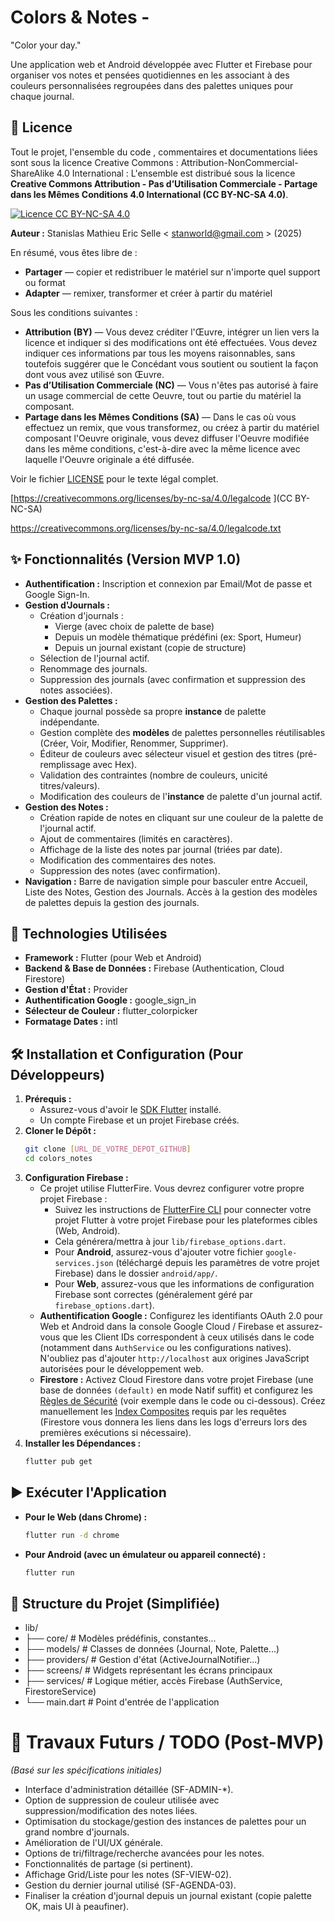 # Colors & Notes -

"Color your day."

Une application web et Android développée avec Flutter et Firebase pour organiser vos notes et pensées quotidiennes en les associant à des couleurs personnalisées regroupées dans des palettes uniques pour chaque journal.

## 📜 Licence 
Tout le projet, l'ensemble du code , commentaires et documentations liées sont sous la licence Creative Commons : Attribution-NonCommercial-ShareAlike 4.0 International  :
L'ensemble est distribué sous la licence **Creative Commons Attribution - Pas d’Utilisation Commerciale - Partage dans les Mêmes Conditions 4.0 International (CC BY-NC-SA 4.0)**.

[![Licence CC BY-NC-SA 4.0](https://licensebuttons.net/l/by-nc-sa/4.0/88x31.png)](http://creativecommons.org/licenses/by-nc-sa/4.0/)

**Auteur :** Stanislas Mathieu Eric Selle < stanworld@gmail.com > (2025)

En résumé, vous êtes libre de :
* **Partager** — copier et redistribuer le matériel sur n'importe quel support ou format
* **Adapter** — remixer, transformer et créer à partir du matériel

Sous les conditions suivantes :
* **Attribution (BY)** — Vous devez créditer l'Œuvre, intégrer un lien vers la licence et indiquer si des modifications ont été effectuées. Vous devez indiquer ces informations par tous les moyens raisonnables, sans toutefois suggérer que le Concédant vous soutient ou soutient la façon dont vous avez utilisé son Œuvre.
* **Pas d’Utilisation Commerciale (NC)** — Vous n'êtes pas autorisé à faire un usage commercial de cette Oeuvre, tout ou partie du matériel la composant.
* **Partage dans les Mêmes Conditions (SA)** — Dans le cas où vous effectuez un remix, que vous transformez, ou créez à partir du matériel composant l'Oeuvre originale, vous devez diffuser l'Oeuvre modifiée dans les même conditions, c'est-à-dire avec la même licence avec laquelle l'Oeuvre originale a été diffusée.

Voir le fichier [LICENSE](LICENSE) pour le texte légal complet.

[https://creativecommons.org/licenses/by-nc-sa/4.0/legalcode ](CC BY-NC-SA) 

https://creativecommons.org/licenses/by-nc-sa/4.0/legalcode.txt




## ✨ Fonctionnalités (Version MVP 1.0)

* **Authentification :** Inscription et connexion par Email/Mot de passe et Google Sign-In.
* **Gestion d'Journals :**
    * Création d'journals :
        * Vierge (avec choix de palette de base)
        * Depuis un modèle thématique prédéfini (ex: Sport, Humeur)
        * Depuis un journal existant (copie de structure)
    * Sélection de l'journal actif.
    * Renommage des journals.
    * Suppression des journals (avec confirmation et suppression des notes associées).
* **Gestion des Palettes :**
    * Chaque journal possède sa propre **instance** de palette indépendante.
    * Gestion complète des **modèles** de palettes personnelles réutilisables (Créer, Voir, Modifier, Renommer, Supprimer).
    * Éditeur de couleurs avec sélecteur visuel et gestion des titres (pré-remplissage avec Hex).
    * Validation des contraintes (nombre de couleurs, unicité titres/valeurs).
    * Modification des couleurs de l'**instance** de palette d'un journal actif.
* **Gestion des Notes :**
    * Création rapide de notes en cliquant sur une couleur de la palette de l'journal actif.
    * Ajout de commentaires (limités en caractères).
    * Affichage de la liste des notes par journal (triées par date).
    * Modification des commentaires des notes.
    * Suppression des notes (avec confirmation).
* **Navigation :** Barre de navigation simple pour basculer entre Accueil, Liste des Notes, Gestion des Journals. Accès à la gestion des modèles de palettes depuis la gestion des journals.

## 🚀 Technologies Utilisées

* **Framework :** Flutter (pour Web et Android)
* **Backend & Base de Données :** Firebase (Authentication, Cloud Firestore)
* **Gestion d'État :** Provider
* **Authentification Google :** google_sign_in
* **Sélecteur de Couleur :** flutter_colorpicker
* **Formatage Dates :** intl

## 🛠️ Installation et Configuration (Pour Développeurs)

1.  **Prérequis :**
    * Assurez-vous d'avoir le [SDK Flutter](https://docs.flutter.dev/get-started/install) installé.
    * Un compte Firebase et un projet Firebase créés.
2.  **Cloner le Dépôt :**
    ```bash
    git clone [URL_DE_VOTRE_DEPOT_GITHUB]
    cd colors_notes
    ```
3.  **Configuration Firebase :**
    * Ce projet utilise FlutterFire. Vous devrez configurer votre propre projet Firebase :
        * Suivez les instructions de [FlutterFire CLI](https://firebase.google.com/docs/flutter/setup?platform=web) pour connecter votre projet Flutter à votre projet Firebase pour les plateformes cibles (Web, Android).
        * Cela générera/mettra à jour `lib/firebase_options.dart`.
        * Pour **Android**, assurez-vous d'ajouter votre fichier `google-services.json` (téléchargé depuis les paramètres de votre projet Firebase) dans le dossier `android/app/`.
        * Pour **Web**, assurez-vous que les informations de configuration Firebase sont correctes (généralement géré par `firebase_options.dart`).
    * **Authentification Google :** Configurez les identifiants OAuth 2.0 pour Web et Android dans la console Google Cloud / Firebase et assurez-vous que les Client IDs correspondent à ceux utilisés dans le code (notamment dans `AuthService` ou les configurations natives). N'oubliez pas d'ajouter `http://localhost` aux origines JavaScript autorisées pour le développement web.
    * **Firestore :** Activez Cloud Firestore dans votre projet Firebase (une base de données `(default)` en mode Natif suffit) et configurez les [Règles de Sécurité](https://firebase.google.com/docs/firestore/security/get-started) (voir exemple dans le code ou ci-dessous). Créez manuellement les [Index Composites](https://firebase.google.com/docs/firestore/query-data/indexing) requis par les requêtes (Firestore vous donnera les liens dans les logs d'erreurs lors des premières exécutions si nécessaire).
4.  **Installer les Dépendances :**
    ```bash
    flutter pub get
    ```

## ▶️ Exécuter l'Application

* **Pour le Web (dans Chrome) :**
    ```bash
    flutter run -d chrome
    ```
* **Pour Android (avec un émulateur ou appareil connecté) :**
    ```bash
    flutter run
    ```

## 📂 Structure du Projet (Simplifiée)
* lib/
* ├── core/                 # Modèles prédéfinis, constantes...
* ├── models/               # Classes de données (Journal, Note, Palette...)
* ├── providers/            # Gestion d'état (ActiveJournalNotifier...)
* ├── screens/              # Widgets représentant les écrans principaux
* ├── services/             # Logique métier, accès Firebase (AuthService, FirestoreService)
* └── main.dart             # Point d'entrée de l'application

# 🔮 Travaux Futurs / TODO (Post-MVP)

*(Basé sur les spécifications initiales)*

* Interface d'administration détaillée (SF-ADMIN-\*).
* Option de suppression de couleur utilisée avec suppression/modification des notes liées.
* Optimisation du stockage/gestion des instances de palettes pour un grand nombre d'journals.
* Amélioration de l'UI/UX générale.
* Options de tri/filtrage/recherche avancées pour les notes.
* Fonctionnalités de partage (si pertinent).
* Affichage Grid/Liste pour les notes (SF-VIEW-02).
* Gestion du dernier journal utilisé (SF-AGENDA-03).
* Finaliser la création d'journal depuis un journal existant (copie palette OK, mais UI à peaufiner).



